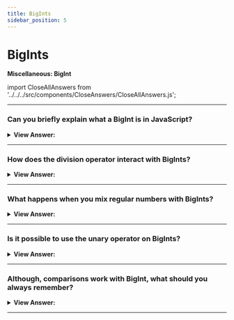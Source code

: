 ```yaml
---
title: BigInts
sidebar_position: 5
---
```


# BigInts

**Miscellaneous: BigInt**

<head>
  <title>BigInt - JavaScript Interview Questions & Answers</title>
  <meta charSet="utf-8" />
</head>

import CloseAllAnswers from '../../../src/components/CloseAnswers/CloseAllAnswers.js';

<CloseAllAnswers />

---

### Can you briefly explain what a BigInt is in JavaScript?

<details>
  <summary><strong>View Answer:</strong></summary>
  <div>
  <div><strong>Interview Response:</strong> BigInt is a special numeric type that provides support for integers of arbitrary length. A bigint is created by appending n to the end of an integer literal or by calling the function BigInt that creates bigints from strings, numbers etc.</div><br />
  <div><strong>Technical Response:</strong> BigInt is a special numeric type that provides support for integers of arbitrary length. A bigint is created by appending n to the end of an integer literal or by calling the function BigInt that creates bigints from strings, numbers etc. BigInt can mostly be used like a regular number. All operations on bigints return bigints. BigInts cannot be mixed with regular numbers. We should explicitly convert them if needed: using either BigInt() or Number(). The conversion operations are always silent, never give errors, but if the bigint is too huge and will not fit the number type, then extra bits will be cut off, so we should be careful doing such conversion.
  </div><br />
  <div><strong className="codeExample">Code Example:</strong><br /><br />

  <div></div>

```js
const bigint = 1234567890123456789012345678901234567890n;

const sameBigint = BigInt('1234567890123456789012345678901234567890');

const bigintFromNumber = BigInt(10); // same as 10n

alert(1n + 2n); // 3

alert(5n / 2n); // 2

alert(1n + 2); // Error: Cannot mix BigInt and other types

let bigint = 1n;
let number = 2;

// number to bigint
alert(bigint + BigInt(number)); // 3

// bigint to number
alert(Number(bigint) + number); // 3
```

  </div>
  </div>
</details>

---

### How does the division operator interact with BigInts?

<details>
  <summary><strong>View Answer:</strong></summary>
  <div>
  <div><strong>Interview Response:</strong> When BigInts are used with the division operator it will round the BigInt towards zero. All operations on bigints return bigints.
</div><br />
  <div><strong className="codeExample">Code Example:</strong><br /><br />

  <div></div>

```js
// Regular Numbers
alert(5 / 2); // 2.5

// BigInt
alert(5n / 2n); // 2, rounds towards zero
```

  </div>
  </div>
</details>

---

### What happens when you mix regular numbers with BigInts?

<details>
  <summary><strong>View Answer:</strong></summary>
  <div>
  <div><strong>Interview Response:</strong> BigInts and regular numbers should never be mixed in mathematical operations, it will result in an error. We should explicitly convert them if needed: using either BigInt() or Number().
</div><br />
  <div><strong className="codeExample">Code Example:</strong><br /><br />

  <div></div>

```js
alert(1n + 2); // Error: Cannot mix BigInt and other types

// Explicit Conversion
let bigint = 1n;
let number = 2;

// number to bigint
alert(bigint + BigInt(number)); // 3

// bigint to number
alert(Number(bigint) + number); // 3
```

  </div>
  </div>
</details>

---

### Is it possible to use the unary operator on BigInts?

<details>
  <summary><strong>View Answer:</strong></summary>
  <div>
  <div><strong>Interview Response:</strong> No, we should use Number() to convert a bigint to a number.
</div><br />
  <div><strong className="codeExample">Code Example:</strong><br /><br />

  <div></div>

```js
let bigint = 1n;

console.log(Number(bigint)); // returns 1
console.log(+bigint); // TypeError
```

  </div>
  </div>
</details>

---

### Although, comparisons work with BigInt, what should you always remember?

<details>
  <summary><strong>View Answer:</strong></summary>
  <div>
  <div><strong>Interview Response:</strong> Comparisons, such as (&#8249; &#8250;) work with bigints and numbers without issue, but as numbers and bigints belong to different types, they can be equal ==, but not strictly equal === each other.
</div><br />
  <div><strong className="codeExample">Code Example:</strong><br /><br />

  <div></div>

```js
alert(1 == 1n); // true

alert(1 === 1n); // false
```

  </div>
  </div>
</details>

---
